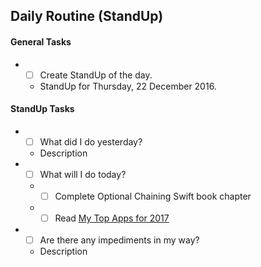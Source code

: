 ## Daily Routine (StandUp)

#### General Tasks
* - [ ] Create StandUp of the day.
  - StandUp for Thursday, 22 December 2016.

#### StandUp Tasks
* - [ ] What did I do yesterday?
  - Description
* - [ ] What will I do today?
  * - [ ] Complete Optional Chaining Swift book chapter
  * - [ ] Read [My Top Apps for 2017](https://medium.com/@zenorocha/my-top-apps-for-2017-62473cf873a4#.q6aualfvi)
* - [ ] Are there any impediments in my way?
  - Description
